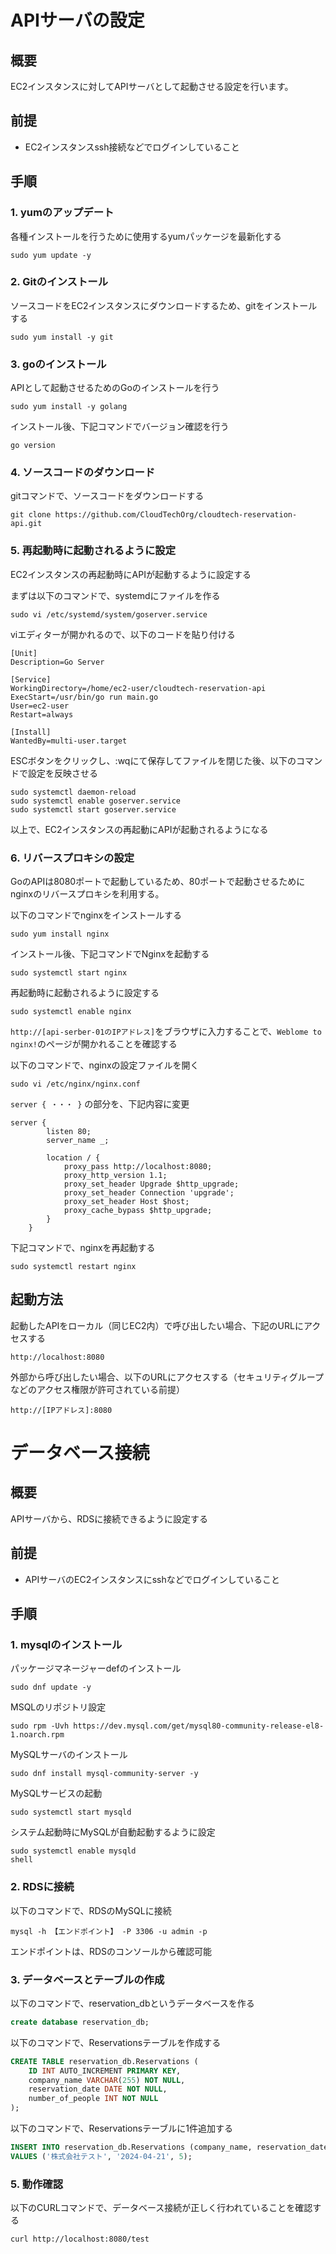 # APIサーバの設定
## 概要
EC2インスタンスに対してAPIサーバとして起動させる設定を行います。

## 前提
- EC2インスタンスssh接続などでログインしていること

## 手順

### 1. yumのアップデート
各種インストールを行うために使用するyumパッケージを最新化する
```shell
sudo yum update -y
```

### 2. Gitのインストール
ソースコードをEC2インスタンスにダウンロードするため、gitをインストールする
```shell
sudo yum install -y git
```

### 3. goのインストール
APIとして起動させるためのGoのインストールを行う
```shell
sudo yum install -y golang
```

インストール後、下記コマンドでバージョン確認を行う
```shell
go version
```

### 4. ソースコードのダウンロード
gitコマンドで、ソースコードをダウンロードする
```shell
git clone https://github.com/CloudTechOrg/cloudtech-reservation-api.git
```

### 5. 再起動時に起動されるように設定
EC2インスタンスの再起動時にAPIが起動するように設定する

まずは以下のコマンドで、systemdにファイルを作る
```shell
sudo vi /etc/systemd/system/goserver.service
```

viエディターが開かれるので、以下のコードを貼り付ける
```
[Unit]
Description=Go Server

[Service]
WorkingDirectory=/home/ec2-user/cloudtech-reservation-api
ExecStart=/usr/bin/go run main.go
User=ec2-user
Restart=always

[Install]
WantedBy=multi-user.target
```

ESCボタンをクリックし、:wqにて保存してファイルを閉じた後、以下のコマンドで設定を反映させる

```shell
sudo systemctl daemon-reload
sudo systemctl enable goserver.service
sudo systemctl start goserver.service
```

以上で、EC2インスタンスの再起動にAPIが起動されるようになる

### 6. リバースプロキシの設定
GoのAPIは8080ポートで起動しているため、80ポートで起動させるためにnginxのリバースプロキシを利用する。

以下のコマンドでnginxをインストールする
```shell
sudo yum install nginx
```

インストール後、下記コマンドでNginxを起動する
```shell
sudo systemctl start nginx
```

再起動時に起動されるように設定する
```
sudo systemctl enable nginx
```

`http://[api-serber-01のIPアドレス]`をブラウザに入力することで、`Weblome to nginx!`のページが開かれることを確認する

以下のコマンドで、nginxの設定ファイルを開く
```shell
sudo vi /etc/nginx/nginx.conf
```

`server { ・・・ }` の部分を、下記内容に変更
```
server {
        listen 80;
        server_name _;

        location / {
            proxy_pass http://localhost:8080;
            proxy_http_version 1.1;
            proxy_set_header Upgrade $http_upgrade;
            proxy_set_header Connection 'upgrade';
            proxy_set_header Host $host;
            proxy_cache_bypass $http_upgrade;
        }
    }
```

下記コマンドで、nginxを再起動する
```shell
sudo systemctl restart nginx
```


## 起動方法
起動したAPIをローカル（同じEC2内）で呼び出したい場合、下記のURLにアクセスする

```
http://localhost:8080
```

外部から呼び出したい場合、以下のURLにアクセスする（セキュリティグループなどのアクセス権限が許可されている前提）

```
http://[IPアドレス]:8080
```

# データベース接続
## 概要
APIサーバから、RDSに接続できるように設定する

## 前提
- APIサーバのEC2インスタンスにsshなどでログインしていること

## 手順

### 1. mysqlのインストール

パッケージマネージャーdefのインストール
```shell
sudo dnf update -y
```

MSQLのリポジトリ設定
```shell
sudo rpm -Uvh https://dev.mysql.com/get/mysql80-community-release-el8-1.noarch.rpm
```

MySQLサーバのインストール
```shell
sudo dnf install mysql-community-server -y
```

MySQLサービスの起動
```shell
sudo systemctl start mysqld
```

システム起動時にMySQLが自動起動するように設定
```shell
sudo systemctl enable mysqld
shell
```

### 2. RDSに接続

以下のコマンドで、RDSのMySQLに接続
```
mysql -h 【エンドポイント】 -P 3306 -u admin -p
```

エンドポイントは、RDSのコンソールから確認可能


### 3. データベースとテーブルの作成

以下のコマンドで、reservation_dbというデータベースを作る
```sql
create database reservation_db;
```

以下のコマンドで、Reservationsテーブルを作成する
```sql
CREATE TABLE reservation_db.Reservations (
    ID INT AUTO_INCREMENT PRIMARY KEY,
    company_name VARCHAR(255) NOT NULL,
    reservation_date DATE NOT NULL,
    number_of_people INT NOT NULL
);
```

以下のコマンドで、Reservationsテーブルに1件追加する
```sql
INSERT INTO reservation_db.Reservations (company_name, reservation_date, number_of_people)
VALUES ('株式会社テスト', '2024-04-21', 5);
```

### 5. 動作確認
以下のCURLコマンドで、データベース接続が正しく行われていることを確認する

```shell
curl http://localhost:8080/test
```
